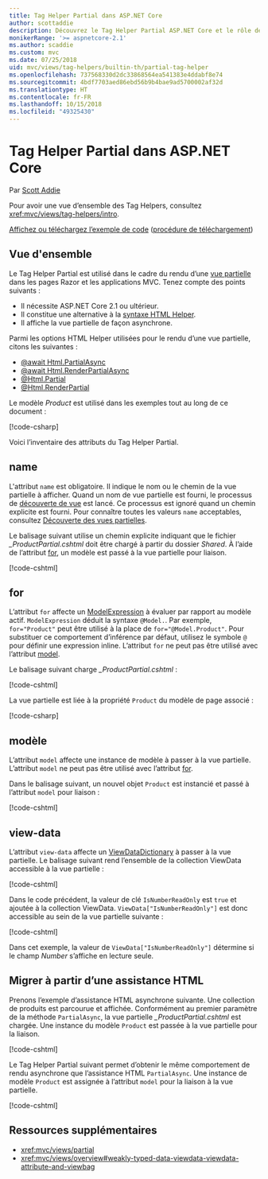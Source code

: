```yaml
---
title: Tag Helper Partial dans ASP.NET Core
author: scottaddie
description: Découvrez le Tag Helper Partial ASP.NET Core et le rôle de ses attributs dans le rendu d’une vue partielle.
monikerRange: '>= aspnetcore-2.1'
ms.author: scaddie
ms.custom: mvc
ms.date: 07/25/2018
uid: mvc/views/tag-helpers/builtin-th/partial-tag-helper
ms.openlocfilehash: 737568330d2dc33868564ea541383e4ddabf8e74
ms.sourcegitcommit: 4bdf7703aed86ebd56b9b4bae9ad5700002af32d
ms.translationtype: HT
ms.contentlocale: fr-FR
ms.lasthandoff: 10/15/2018
ms.locfileid: "49325430"
---
```

# <a name="partial-tag-helper-in-aspnet-core"></a>Tag Helper Partial dans ASP.NET Core

Par [Scott Addie](https://github.com/scottaddie)

Pour avoir une vue d’ensemble des Tag Helpers, consultez <xref:mvc/views/tag-helpers/intro>.

[Affichez ou téléchargez l’exemple de code](https://github.com/aspnet/Docs/tree/master/aspnetcore/mvc/views/tag-helpers/built-in/samples) ([procédure de téléchargement](xref:tutorials/index#how-to-download-a-sample))

## <a name="overview"></a>Vue d'ensemble

Le Tag Helper Partial est utilisé dans le cadre du rendu d’une [vue partielle](xref:mvc/views/partial) dans les pages Razor et les applications MVC. Tenez compte des points suivants :

* Il nécessite ASP.NET Core 2.1 ou ultérieur.
* Il constitue une alternative à la [syntaxe HTML Helper](xref:mvc/views/partial#reference-a-partial-view).
* Il affiche la vue partielle de façon asynchrone.

Parmi les options HTML Helper utilisées pour le rendu d’une vue partielle, citons les suivantes :

* [@await Html.PartialAsync](/dotnet/api/microsoft.aspnetcore.mvc.rendering.htmlhelperpartialextensions.partialasync)
* [@await Html.RenderPartialAsync](/dotnet/api/microsoft.aspnetcore.mvc.rendering.htmlhelperpartialextensions.renderpartialasync)
* [@Html.Partial](/dotnet/api/microsoft.aspnetcore.mvc.rendering.htmlhelperpartialextensions.partial)
* [@Html.RenderPartial](/dotnet/api/microsoft.aspnetcore.mvc.rendering.htmlhelperpartialextensions.renderpartial)

Le modèle *Product* est utilisé dans les exemples tout au long de ce document :

[!code-csharp[](samples/TagHelpersBuiltIn/Models/Product.cs)]

Voici l’inventaire des attributs du Tag Helper Partial.

## <a name="name"></a>name

L'attribut `name` est obligatoire. Il indique le nom ou le chemin de la vue partielle à afficher. Quand un nom de vue partielle est fourni, le processus de [découverte de vue](xref:mvc/views/overview#view-discovery) est lancé. Ce processus est ignoré quand un chemin explicite est fourni. Pour connaître toutes les valeurs `name` acceptables, consultez [Découverte des vues partielles](xref:mvc/views/partial#partial-view-discovery).

Le balisage suivant utilise un chemin explicite indiquant que le fichier *_ProductPartial.cshtml* doit être chargé à partir du dossier *Shared*. À l’aide de l’attribut [for](#for), un modèle est passé à la vue partielle pour liaison.

[!code-cshtml[](samples/TagHelpersBuiltIn/Pages/Product.cshtml?name=snippet_Name)]

## <a name="for"></a>for

L’attribut `for` affecte un [ModelExpression](/dotnet/api/microsoft.aspnetcore.mvc.viewfeatures.modelexpression) à évaluer par rapport au modèle actif. `ModelExpression` déduit la syntaxe `@Model.`. Par exemple, `for="Product"` peut être utilisé à la place de `for="@Model.Product"`. Pour substituer ce comportement d’inférence par défaut, utilisez le symbole `@` pour définir une expression inline. L’attribut `for` ne peut pas être utilisé avec l’attribut [model](#model).

Le balisage suivant charge *_ProductPartial.cshtml* :

[!code-cshtml[](samples/TagHelpersBuiltIn/Pages/Product.cshtml?name=snippet_For)]

La vue partielle est liée à la propriété `Product` du modèle de page associé :

[!code-csharp[](samples/TagHelpersBuiltIn/Pages/Product.cshtml.cs?highlight=8)]

## <a name="model"></a>modèle

L’attribut `model` affecte une instance de modèle à passer à la vue partielle. L’attribut `model` ne peut pas être utilisé avec l’attribut [for](#for).

Dans le balisage suivant, un nouvel objet `Product` est instancié et passé à l’attribut `model` pour liaison :

[!code-cshtml[](samples/TagHelpersBuiltIn/Pages/Product.cshtml?name=snippet_Model)]

## <a name="view-data"></a>view-data

L’attribut `view-data` affecte un [ViewDataDictionary](/dotnet/api/microsoft.aspnetcore.mvc.viewfeatures.viewdatadictionary) à passer à la vue partielle. Le balisage suivant rend l’ensemble de la collection ViewData accessible à la vue partielle :

[!code-cshtml[](samples/TagHelpersBuiltIn/Pages/Product.cshtml?name=snippet_ViewData&highlight=5-)]

Dans le code précédent, la valeur de clé `IsNumberReadOnly` est `true` et ajoutée à la collection ViewData. `ViewData["IsNumberReadOnly"]` est donc accessible au sein de la vue partielle suivante :

[!code-cshtml[](samples/TagHelpersBuiltIn/Pages/Shared/_ProductViewDataPartial.cshtml?highlight=5)]

Dans cet exemple, la valeur de `ViewData["IsNumberReadOnly"]` détermine si le champ *Number* s’affiche en lecture seule.

## <a name="migrate-from-an-html-helper"></a>Migrer à partir d’une assistance HTML

Prenons l’exemple d’assistance HTML asynchrone suivante. Une collection de produits est parcourue et affichée. Conformément au premier paramètre de la méthode `PartialAsync`, la vue partielle *_ProductPartial.cshtml* est chargée. Une instance du modèle `Product` est passée à la vue partielle pour la liaison.

[!code-cshtml[](samples/TagHelpersBuiltIn/Pages/Products.cshtml?name=snippet_HtmlHelper&highlight=3)]

Le Tag Helper Partial suivant permet d’obtenir le même comportement de rendu asynchrone que l’assistance HTML `PartialAsync`. Une instance de modèle `Product` est assignée à l’attribut `model` pour la liaison à la vue partielle.

[!code-cshtml[](samples/TagHelpersBuiltIn/Pages/Products.cshtml?name=snippet_TagHelper&highlight=3)]

## <a name="additional-resources"></a>Ressources supplémentaires

* <xref:mvc/views/partial>
* <xref:mvc/views/overview#weakly-typed-data-viewdata-viewdata-attribute-and-viewbag>
